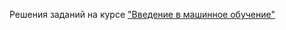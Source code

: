 
Решения заданий на курсе ["Введение в машинное обучение"](https://courses.openedu.ru/courses/course-v1:ITMOUniversity+INTROML+fall_2020_ITMO/course/)
